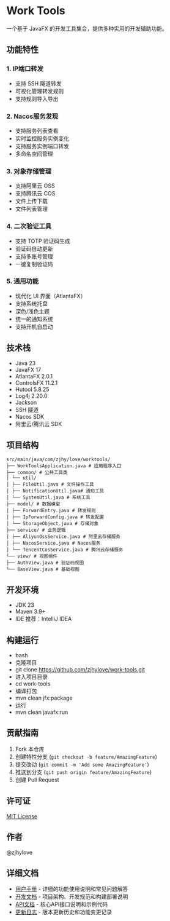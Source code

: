 # Work Tools

一个基于 JavaFX 的开发工具集合，提供多种实用的开发辅助功能。

## 功能特性

### 1. IP端口转发

- 支持 SSH 隧道转发
- 可视化管理转发规则
- 支持规则导入导出

### 2. Nacos服务发现

- 支持服务列表查看
- 实时监控服务实例变化
- 支持服务实例端口转发
- 多命名空间管理

### 3. 对象存储管理

- 支持阿里云 OSS
- 支持腾讯云 COS
- 文件上传下载
- 文件列表管理

### 4. 二次验证工具

- 支持 TOTP 验证码生成
- 验证码自动更新
- 支持多账号管理
- 一键复制验证码

### 5. 通用功能

- 现代化 UI 界面（AtlantaFX）
- 支持系统托盘
- 深色/浅色主题
- 统一的通知系统
- 支持开机自启动

## 技术栈

- Java 23
- JavaFX 17
- AtlantaFX 2.0.1
- ControlsFX 11.2.1
- Hutool 5.8.25
- Log4j 2.20.0
- Jackson
- SSH 隧道
- Nacos SDK
- 阿里云/腾讯云 SDK

## 项目结构

```
src/main/java/com/zjhy/love/worktools/
├── WorkToolsApplication.java # 应用程序入口
├── common/ # 公共工具类
│ └── util/
│ ├── FileUtil.java # 文件操作工具
│ ├── NotificationUtil.java# 通知工具
│ └── SystemUtil.java # 系统工具
├── model/ # 数据模型
│ ├── ForwardEntry.java # 转发规则
│ ├── IpForwardConfig.java # 转发配置
│ └── StorageObject.java # 存储对象
├── service/ # 业务逻辑
│ ├── AliyunOssService.java # 阿里云存储服务
│ ├── NacosService.java # Nacos服务
│ └── TencentCosService.java # 腾讯云存储服务
└── view/ # 视图组件
├── AuthView.java # 验证码视图
└── BaseView.java # 基础视图
```

## 开发环境

- JDK 23
- Maven 3.9+
- IDE 推荐：IntelliJ IDEA

## 构建运行

- bash
- 克隆项目
- git clone https://github.com/zjhylove/work-tools.git
- 进入项目目录
- cd work-tools
- 编译打包
- mvn clean jfx:package
- 运行
- mvn clean javafx:run

## 贡献指南

1. Fork 本仓库
2. 创建特性分支 (`git checkout -b feature/AmazingFeature`)
3. 提交改动 (`git commit -m 'Add some AmazingFeature'`)
4. 推送到分支 (`git push origin feature/AmazingFeature`)
5. 创建 Pull Request

## 许可证

[MIT License](LICENSE)

## 作者

@zjhylove

## 详细文档

- [用户手册](docs/user/README.md) - 详细的功能使用说明和常见问题解答
- [开发文档](docs/development/README.md) - 项目架构、开发规范和构建部署说明
- [API文档](docs/api/README.md) - 核心API接口说明和示例代码
- [更新日志](CHANGELOG.md) - 版本更新历史和功能变更记录